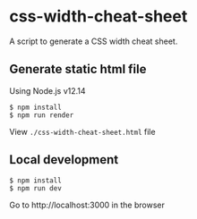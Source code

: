 # css-width-cheat-sheet

A script to generate a CSS width cheat sheet.

## Generate static html file

Using Node.js v12.14

```
$ npm install
$ npm run render
```

View `./css-width-cheat-sheet.html` file

## Local development

```
$ npm install
$ npm run dev
```

Go to http://localhost:3000 in the browser

